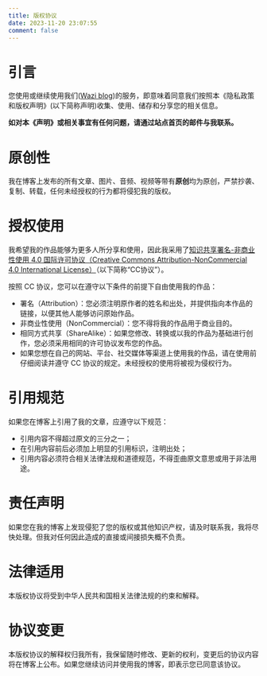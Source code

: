 ```yaml
---
title: 版权协议
date: 2023-11-20 23:07:55
comment: false
---
```


# 引言

您使用或继续使用我们([Wazi blog](https://blog.wazicode.top/))的服务，即意味着同意我们按照本《隐私政策和版权声明》(以下简称声明)收集、使用、储存和分享您的相关信息。

**如对本《声明》或相关事宜有任何问题，请通过站点首页的邮件与我联系。**

# 原创性

我在博客上发布的所有文章、图片、音频、视频等带有**原创**均为原创，严禁抄袭、复制、转载，任何未经授权的行为都将侵犯我的版权。

# 授权使用

我希望我的作品能够为更多人所分享和使用，因此我采用了[知识共享署名-非商业性使用 4.0 国际许可协议（Creative Commons Attribution-NonCommercial 4.0 International License）](https://creativecommons.org/licenses/by-nc-nd/4.0/deed.zh)（以下简称“CC协议”）。

按照 CC 协议，您可以在遵守以下条件的前提下自由使用我的作品：

- 署名（Attribution）：您必须注明原作者的姓名和出处，并提供指向本作品的链接，以便其他人能够访问原始作品。
- 非商业性使用（NonCommercial）：您不得将我的作品用于商业目的。
- 相同方式共享（ShareAlike）：如果您修改、转换或以我的作品为基础进行创作，您必须采用相同的许可协议发布您的作品。
- 如果您想在自己的网站、平台、社交媒体等渠道上使用我的作品，请在使用前仔细阅读并遵守 CC 协议的规定。未经授权的使用将被视为侵权行为。

# 引用规范

如果您在博客上引用了我的文章，应遵守以下规范：

- 引用内容不得超过原文的三分之一；
- 在引用内容前后必须加上明显的引用标识，注明出处；
- 引用内容必须符合相关法律法规和道德规范，不得歪曲原文意思或用于非法用途。

# 责任声明

如果您在我的博客上发现侵犯了您的版权或其他知识产权，请及时联系我，我将尽快处理。但我对任何因此造成的直接或间接损失概不负责。

# 法律适用

本版权协议将受到中华人民共和国相关法律法规的约束和解释。

# 协议变更

本版权协议的解释权归我所有，我保留随时修改、更新的权利，变更后的协议内容将在博客上公布。如果您继续访问并使用我的博客，即表示您已同意该协议。
